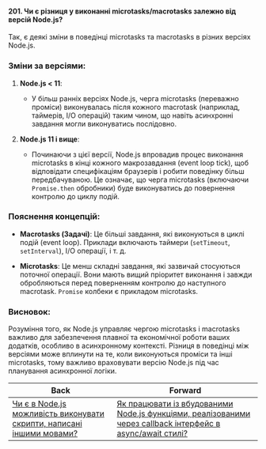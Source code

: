 #### 201. Чи є різниця у виконанні microtasks/macrotasks залежно від версій Node.js?

Так, є деякі зміни в поведінці microtasks та macrotasks в різних версіях Node.js. 

### Зміни за версіями:

1. **Node.js < 11**:
   - У більш ранніх версіях Node.js, черга microtasks (переважно проміси) виконувалась після кожного macrotask (наприклад, таймерів, I/O операцій) таким чином, що навіть асинхронні завдання могли виконуватись послідовно.

2. **Node.js 11 і вище**:
   - Починаючи з цієї версії, Node.js впровадив процес виконання microtasks в кінці кожного макрозавдання (event loop tick), щоб відповідати специфікаціям браузерів і робити поведінку більш передбачуваною. Це означає, що черга microtasks (включаючи `Promise.then` обробники) буде виконуватись до повернення контролю до циклу подій.

### Пояснення концепцій:
- **Macrotasks (Задачі)**: Це більші завдання, які виконуються в циклі подій (event loop). Приклади включають таймери (`setTimeout`, `setInterval`), I/O операції, і т. д.
  
- **Microtasks**: Це менш складні завдання, які зазвичай стосуються поточної операції. Вони мають вищий пріоритет виконання і завжди обробляються перед поверненням контролю до наступного macrotask. `Promise` колбеки є прикладом microtasks.

### Висновок:
Розуміння того, як Node.js управляє чергою microtasks і macrotasks важливо для забезпечення плавної та економічної роботи ваших додатків, особливо в асинхронному контексті. Різниця в поведінці між версіями може вплинути на те, коли виконуються проміси та інші microtasks, тому важливо враховувати версію Node.js під час планування асинхронної логіки.

| Back | Forward |
|---|---|
| [Чи є в Node.js можливість виконувати скрипти, написані іншими мовами?](/ua/senior/nodejs/is-there-possibility-to-run-scripts-written-in-other-languages-with-nodejs.md)  | [Як працювати із вбудованими Node.js функціями, реалізованими через callback інтерфейс в async/await стилі?](/ua/senior/nodejs/how-to-work-with-nodejs-builtin-functions-implemented-through-callback-interface-in-asyncawait-style.md) |